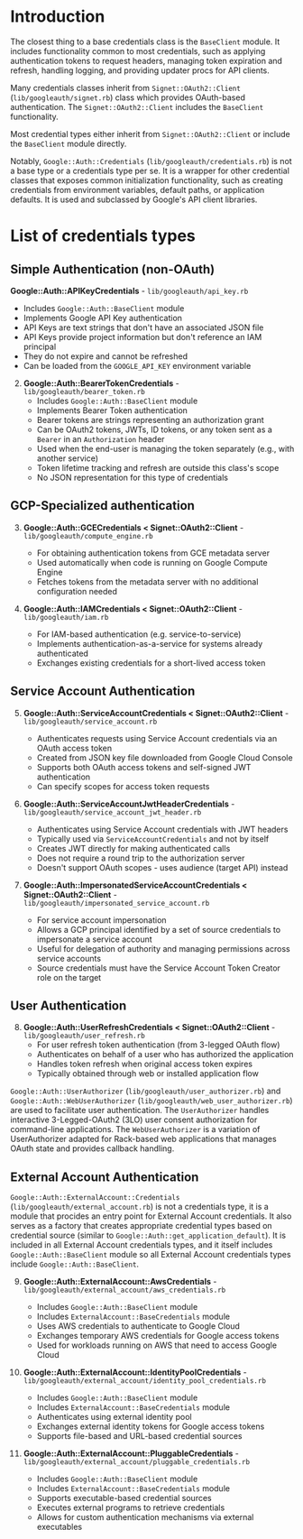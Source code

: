 # Introduction

The closest thing to a base credentials class is the `BaseClient` module. 
It includes functionality common to most credentials, such as applying authentication tokens to request headers, managing token expiration and refresh, handling logging, and providing updater procs for API clients.

Many credentials classes inherit from `Signet::OAuth2::Client` (`lib/googleauth/signet.rb`) class which provides OAuth-based authentication.
The `Signet::OAuth2::Client` includes the `BaseClient` functionality.

Most credential types either inherit from `Signet::OAuth2::Client` or include the `BaseClient` module directly.

Notably, `Google::Auth::Credentials` (`lib/googleauth/credentials.rb`) is not a base type or a credentials type per se. It is a wrapper for other credential classes
that exposes common initialization functionality, such as creating credentials from environment variables, default paths, or application defaults. It is used and subclassed by Google's API client libraries.

# List of credentials types

## Simple Authentication (non-OAuth)

**Google::Auth::APIKeyCredentials** - `lib/googleauth/api_key.rb`
   - Includes `Google::Auth::BaseClient` module
   - Implements Google API Key authentication
   - API Keys are text strings that don't have an associated JSON file
   - API Keys provide project information but don't reference an IAM principal
   - They do not expire and cannot be refreshed
   - Can be loaded from the `GOOGLE_API_KEY` environment variable

2. **Google::Auth::BearerTokenCredentials** - `lib/googleauth/bearer_token.rb`
   - Includes `Google::Auth::BaseClient` module
   - Implements Bearer Token authentication
   - Bearer tokens are strings representing an authorization grant
   - Can be OAuth2 tokens, JWTs, ID tokens, or any token sent as a `Bearer` in an `Authorization` header
   - Used when the end-user is managing the token separately (e.g., with another service)
   - Token lifetime tracking and refresh are outside this class's scope
   - No JSON representation for this type of credentials

## GCP-Specialized authentication

3. **Google::Auth::GCECredentials < Signet::OAuth2::Client** - `lib/googleauth/compute_engine.rb`
   - For obtaining authentication tokens from GCE metadata server
   - Used automatically when code is running on Google Compute Engine
   - Fetches tokens from the metadata server with no additional configuration needed

4. **Google::Auth::IAMCredentials < Signet::OAuth2::Client** - `lib/googleauth/iam.rb`
   - For IAM-based authentication (e.g. service-to-service)
   - Implements authentication-as-a-service for systems already authenticated
   - Exchanges existing credentials for a short-lived access token

## Service Account Authentication

5. **Google::Auth::ServiceAccountCredentials < Signet::OAuth2::Client** - `lib/googleauth/service_account.rb`
   - Authenticates requests using Service Account credentials via an OAuth access token
   - Created from JSON key file downloaded from Google Cloud Console
   - Supports both OAuth access tokens and self-signed JWT authentication
   - Can specify scopes for access token requests

6. **Google::Auth::ServiceAccountJwtHeaderCredentials** - `lib/googleauth/service_account_jwt_header.rb`
   - Authenticates using Service Account credentials with JWT headers
   - Typically used via `ServiceAccountCredentials` and not by itself
   - Creates JWT directly for making authenticated calls
   - Does not require a round trip to the authorization server
   - Doesn't support OAuth scopes - uses audience (target API) instead

7. **Google::Auth::ImpersonatedServiceAccountCredentials < Signet::OAuth2::Client** - `lib/googleauth/impersonated_service_account.rb`
   - For service account impersonation
   - Allows a GCP principal identified by a set of source credentials to impersonate a service account
   - Useful for delegation of authority and managing permissions across service accounts
   - Source credentials must have the Service Account Token Creator role on the target

## User Authentication

8. **Google::Auth::UserRefreshCredentials < Signet::OAuth2::Client** - `lib/googleauth/user_refresh.rb`
   - For user refresh token authentication (from 3-legged OAuth flow)
   - Authenticates on behalf of a user who has authorized the application
   - Handles token refresh when original access token expires
   - Typically obtained through web or installed application flow

`Google::Auth::UserAuthorizer` (`lib/googleauth/user_authorizer.rb`) and `Google::Auth::WebUserAuthorizer` (`lib/googleauth/web_user_authorizer.rb`)
 are used to facilitate user authentication. The `UserAuthorizer` handles interactive 3-Legged-OAuth2 (3LO) user consent authorization for command-line applications.
 The `WebUserAuthorizer` is a variation of UserAuthorizer adapted for Rack-based web applications that manages OAuth state and provides callback handling.

## External Account Authentication
  `Google::Auth::ExternalAccount::Credentials` (`lib/googleauth/external_account.rb`) is not a credentials type, it is a module
  that procides an entry point for External Account credentials. It also serves as a factory that creates appropriate credential
  types based on credential source (similar to `Google::Auth::get_application_default`).
  It is included in all External Account credentials types, and it itself includes `Google::Auth::BaseClient` module so all External
  Account credentials types include `Google::Auth::BaseClient`.

9. **Google::Auth::ExternalAccount::AwsCredentials** - `lib/googleauth/external_account/aws_credentials.rb`
     - Includes `Google::Auth::BaseClient` module
     - Includes `ExternalAccount::BaseCredentials` module
     - Uses AWS credentials to authenticate to Google Cloud
     - Exchanges temporary AWS credentials for Google access tokens
     - Used for workloads running on AWS that need to access Google Cloud

10. **Google::Auth::ExternalAccount::IdentityPoolCredentials** - `lib/googleauth/external_account/identity_pool_credentials.rb`
     - Includes `Google::Auth::BaseClient` module
     - Includes `ExternalAccount::BaseCredentials` module
     - Authenticates using external identity pool
     - Exchanges external identity tokens for Google access tokens
     - Supports file-based and URL-based credential sources

11. **Google::Auth::ExternalAccount::PluggableCredentials** - `lib/googleauth/external_account/pluggable_credentials.rb`
     - Includes `Google::Auth::BaseClient` module
     - Includes `ExternalAccount::BaseCredentials` module
     - Supports executable-based credential sources
     - Executes external programs to retrieve credentials
     - Allows for custom authentication mechanisms via external executables
